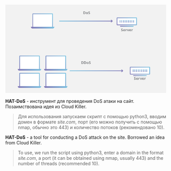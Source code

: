 ![](/files/HAT_Dos/dos.png)

**HAT-DoS** - инструмент для проведения DoS атаки на сайт. Позаимствована идея из Cloud Killer. 
> Для использования запускаем скрипт с помощью python3, вводим домен в формате *site.com*, порт (его можно получить с помощью nmap, обычно это 443) и количество потоков (рекомендовано 10).


**HAT-DoS** - a tool for conducting a DoS attack on the site. Borrowed an idea from Cloud Killer.

> To use, we run the script using python3, enter a domain in the format *site.com*, a port (it can be obtained using nmap, usually 443) and the number of threads (recommended 10).
